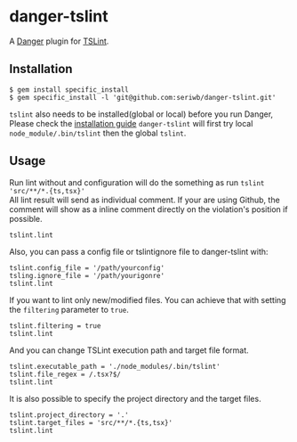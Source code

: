# danger-tslint

A [Danger](https://github.com/danger/danger) plugin for [TSLint](https://palantir.github.io/tslint/).

## Installation

    $ gem install specific_install
    $ gem specific_install -l 'git@github.com:seriwb/danger-tslint.git'
    
`tslint` also needs to be installed(global or local) before you run Danger, Please check the [installation guide](https://palantir.github.io/tslint/usage/cli/)
`danger-tslint` will first try local `node_module/.bin/tslint` then the global `tslint`.

## Usage
Run lint without and configuration will do the something as run `tslint 'src/**/*.{ts,tsx}'`  
All lint result will send as individual comment. If your are using Github, the comment will show as a inline comment directly on the violation's position if possible.

    tslint.lint

Also, you can pass a config file or tslintignore file to danger-tslint with:

    tslint.config_file = '/path/yourconfig'
    tsling.ignore_file = '/path/yourigonre'
    tslint.lint
    
If you want to lint only new/modified files. You can achieve that with setting the `filtering` parameter to `true`.

    tslint.filtering = true
    tslint.lint

And you can change TSLint execution path and target file format.

    tslint.executable_path = './node_modules/.bin/tslint'
    tslint.file_regex = /.tsx?$/
    tslint.lint

It is also possible to specify the project directory and the target files.

    tslint.project_directory = '.'
    tslint.target_files = 'src/**/*.{ts,tsx}'
    tslint.lint
